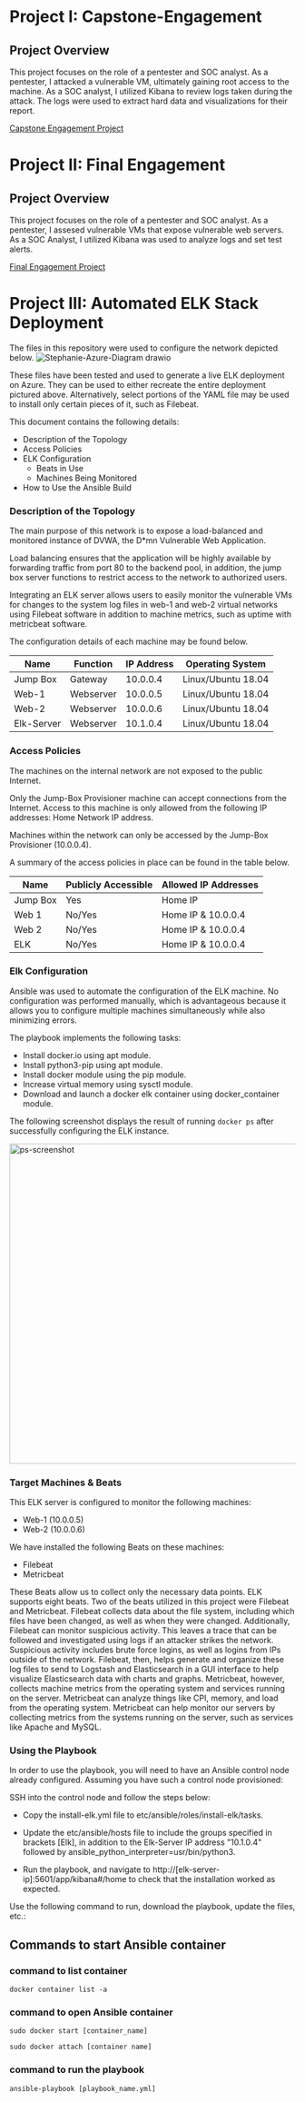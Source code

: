 # Project I: Capstone-Engagement

## Project Overview
This project focuses on the role of a pentester and SOC analyst. As a pentester, I attacked a vulnerable VM, ultimately gaining root access to the machine. As a SOC analyst, I utilized Kibana to review logs taken during the attack. The logs were used to extract hard data and visualizations for their report.

[Capstone Engagement Project](https://docs.google.com/presentation/d/1yVwOIsT0Px6NWuMBwW0uYYxj5HPEF_dEFTGSfktfPPI/edit?usp=sharing)

# Project II: Final Engagement 

## Project Overview
This project focuses on the role of a pentester and SOC analyst. As a pentester, I assesed vulnerable VMs that expose vulnerable web servers. As a SOC Analyst, I utilized Kibana was used to analyze logs and set test alerts.

[Final Engagement Project](https://docs.google.com/presentation/d/1Njdc7paTTloNQwNaL8DG6gM4m04acLs5V8gaiFVmYIY/edit?usp=sharing)

# Project III: Automated ELK Stack Deployment

The files in this repository were used to configure the network depicted below.
![Stephanie-Azure-Diagram drawio](https://user-images.githubusercontent.com/78007547/134023423-a4692690-6ae1-4679-b10a-efeb2891e2f1.png)


These files have been tested and used to generate a live ELK deployment on Azure. They can be used to either recreate the entire deployment pictured above. Alternatively, select portions of the YAML file may be used to install only certain pieces of it, such as Filebeat.


This document contains the following details:
- Description of the Topology
- Access Policies
- ELK Configuration
  - Beats in Use
  - Machines Being Monitored
- How to Use the Ansible Build


### Description of the Topology

The main purpose of this network is to expose a load-balanced and monitored instance of DVWA, the D*mn Vulnerable Web Application.

Load balancing ensures that the application will be highly available by forwarding traffic from port 80 to the backend pool, in addition, the jump box server functions to restrict access to the network to authorized users.

Integrating an ELK server allows users to easily monitor the vulnerable VMs for changes to the system log files in web-1 and web-2 virtual networks using Filebeat software in addition to machine metrics, such as uptime with metricbeat software.


The configuration details of each machine may be found below.

| Name     | Function | IP Address | Operating System |
|----------|----------|------------|------------------|
| Jump Box |Gateway    | 10.0.0.4  |Linux/Ubuntu 18.04|
| Web-1    |Webserver  | 10.0.0.5  |Linux/Ubuntu 18.04|
| Web-2    |Webserver  | 10.0.0.6  |Linux/Ubuntu 18.04|
|Elk-Server|Webserver  | 10.1.0.4  |Linux/Ubuntu 18.04|

### Access Policies

The machines on the internal network are not exposed to the public Internet. 

Only the Jump-Box Provisioner machine can accept connections from the Internet. Access to this machine is only allowed from the following IP addresses: Home Network IP address.


Machines within the network can only be accessed by the Jump-Box Provisioner (10.0.0.4).

A summary of the access policies in place can be found in the table below.

| Name     | Publicly Accessible | Allowed IP Addresses |
|----------|---------------------|----------------------|
| Jump Box | Yes                 |  Home IP             |
| Web 1    | No/Yes              |  Home IP & 10.0.0.4  |
| Web 2    | No/Yes              |  Home IP & 10.0.0.4  |
| ELK      | No/Yes              |  Home IP & 10.0.0.4  |

### Elk Configuration

Ansible was used to automate the configuration of the ELK machine. No configuration was performed manually, which is advantageous because it allows you to configure multiple machines simultaneously while also minimizing errors.


The playbook implements the following tasks:
- Install docker.io using apt module.
- Install python3-pip using apt module.
- Install docker module using the pip module.
- Increase virtual memory using sysctl module.
- Download and launch a docker elk container using docker_container module.

The following screenshot displays the result of running `docker ps` after successfully configuring the ELK instance.

<img width="564" alt="ps-screenshot" src="https://user-images.githubusercontent.com/78007547/134104134-8898ecda-339b-4fcb-ab30-c74e838c23b2.png">


### Target Machines & Beats
This ELK server is configured to monitor the following machines:
- Web-1 (10.0.0.5)
- Web-2 (10.0.0.6)

We have installed the following Beats on these machines:
- Filebeat
- Metricbeat

These Beats allow us to collect only the necessary data points. ELK supports eight beats. Two of the beats utilized in this project were Filebeat and Metricbeat. Filebeat collects data about the file system, including which files have been changed, as well as when they were changed. Additionally, Filebeat can monitor suspicious activity. This leaves a trace that can be followed and investigated using logs if an attacker strikes the network. Suspicious activity includes brute force logins, as well as logins from IPs outside of the network. Filebeat, then, helps generate and organize these log files to send to Logstash and Elasticsearch in a GUI interface to help visualize Elasticsearch data with charts and graphs. Metricbeat, however, collects machine metrics from the operating system and services running on the server. Metricbeat can analyze things like CPI, memory, and load from the operating system. Metricbeat can help monitor our servers by collecting metrics from the systems running on the server, such as services like Apache and MySQL.

### Using the Playbook
In order to use the playbook, you will need to have an Ansible control node already configured. Assuming you have such a control node provisioned: 

SSH into the control node and follow the steps below:
- Copy the install-elk.yml file to etc/ansible/roles/install-elk/tasks.

- Update the etc/ansible/hosts file to include the groups specified in brackets [Elk], in addition to the Elk-Server IP address "10.1.0.4" followed by ansible_python_interpreter=usr/bin/python3.

- Run the playbook, and navigate to  http://[elk-server-ip]:5601/app/kibana#/home to check that the installation worked as expected.

Use the following command to run, download the playbook, update the files, etc.:

## Commands to start Ansible container

### command to list container
`docker container list -a`

### command to open Ansible container
`sudo docker start [container_name]`

`sudo docker attach [container name]`

### command to run the playbook
`ansible-playbook [playbook_name.yml]`







